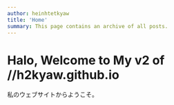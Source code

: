 ```yaml
---
author: heinhtetkyaw
title: 'Home'
summary: This page contains an archive of all posts.
---
```


# Halo, Welcome to My v2 of //h2kyaw.github.io

私のウェブサイトからようこそ。
